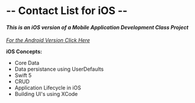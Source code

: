 # -- Contact List for iOS --
#### _This is an iOS version of a Mobile Application Development Class Project_ 
_[For the Android Version Click Here ](https://github.com/HarryDulaney/Contact-List-Android)_

**iOS Concepts:**
- Core Data
- Data persistance using UserDefaults
- Swift 5
- CRUD
- Application Lifecycle in iOS
- Building UI's using XCode





